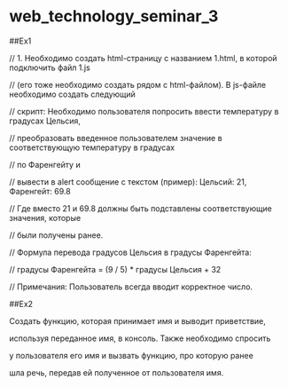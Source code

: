 # web_technology_seminar_3

##Ex1

// 1. Необходимо создать html-страницу с названием 1.html, в которой подключить файл 1.js

// (его тоже необходимо создать рядом с html-файлом). В js-файле необходимо создать следующий

// скрипт: Необходимо пользователя попросить ввести температуру в градусах Цельсия, 

// преобразовать введенное пользователем значение в соответствующую температуру в градусах 

// по Фаренгейту и 

// вывести в alert сообщение с текстом (пример): Цельсий: 21, Фаренгейт: 69.8

// Где вместо 21 и 69.8 должны быть подставлены соответствующие значения, которые

// были получены ранее.

// Формула перевода градусов Цельсия в градусы Фаренгейта:

// градусы Фаренгейта = (9 / 5) * градусы Цельсия + 32

// Примечания: Пользователь всегда вводит корректное число.

##Ex2

Cоздать функцию, которая принимает имя и выводит приветствие, 

используя переданное имя, в консоль. Также необходимо спросить 

у пользователя его имя и вызвать функцию, про которую ранее 

шла речь, передав ей полученное от пользователя имя.
